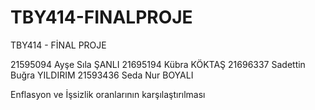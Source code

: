 # TBY414-FINALPROJE
TBY414 - FİNAL PROJE


21595094 Ayşe Sıla ŞANLI
21695194 Kübra KÖKTAŞ
21696337 Sadettin Buğra YILDIRIM
21593436 Seda Nur BOYALI

Enflasyon ve İşsizlik oranlarının karşılaştırılması 
